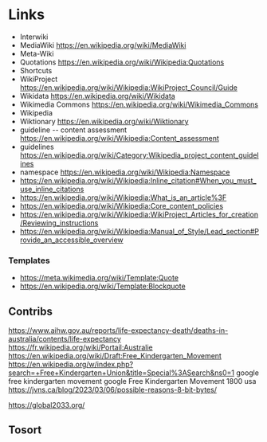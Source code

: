 

# Links

* Interwiki
* MediaWiki https://en.wikipedia.org/wiki/MediaWiki
* Meta-Wiki
* Quotations https://en.wikipedia.org/wiki/Wikipedia:Quotations
* Shortcuts
* WikiProject https://en.wikipedia.org/wiki/Wikipedia:WikiProject_Council/Guide
* Wikidata https://en.wikipedia.org/wiki/Wikidata
* Wikimedia Commons https://en.wikipedia.org/wiki/Wikimedia_Commons
* Wikipedia
* Wiktionary https://en.wikipedia.org/wiki/Wiktionary
* guideline -- content assessment https://en.wikipedia.org/wiki/Wikipedia:Content_assessment
* guidelines https://en.wikipedia.org/wiki/Category:Wikipedia_project_content_guidelines
* namespace https://en.wikipedia.org/wiki/Wikipedia:Namespace
* https://en.wikipedia.org/wiki/Wikipedia:Inline_citation#When_you_must_use_inline_citations
* https://en.wikipedia.org/wiki/Wikipedia:What_is_an_article%3F
* https://en.wikipedia.org/wiki/Wikipedia:Core_content_policies
* https://en.wikipedia.org/wiki/Wikipedia:WikiProject_Articles_for_creation/Reviewing_instructions
* https://en.wikipedia.org/wiki/Wikipedia:Manual_of_Style/Lead_section#Provide_an_accessible_overview

### Templates

* https://meta.wikimedia.org/wiki/Template:Quote
* https://en.wikipedia.org/wiki/Template:Blockquote


## Contribs

https://www.aihw.gov.au/reports/life-expectancy-death/deaths-in-australia/contents/life-expectancy
https://fr.wikipedia.org/wiki/Portail:Australie
https://en.wikipedia.org/wiki/Draft:Free_Kindergarten_Movement
https://en.wikipedia.org/w/index.php?search=+Free+Kindergarten+Union&title=Special%3ASearch&ns0=1
google free kindergarten movement
google Free Kindergarten Movement 1800 usa
https://jvns.ca/blog/2023/03/06/possible-reasons-8-bit-bytes/

https://global2033.org/


## Tosort
